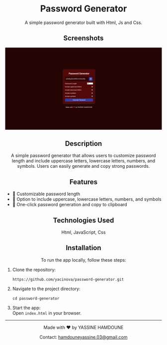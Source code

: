<!-- Title and Description -->
<h1 align="center">
  Password Generator
  <br>
</h1>

<p align="center">
  A simple password generator built with Html, Js and Css.
</p>

<!-- Screenshots -->
<h2 align="center">Screenshots</h2>

<p align="center">
  <img src="./image.png" alt="SwiftyEats Screenshot" width="900">
</p>

<!-- Description and Features -->
<h2 align="center">Description</h2>

<p align="center">
A simple password generator that allows users to customize password length and include uppercase letters, lowercase letters, numbers, and symbols. Users can easily generate and copy strong passwords.
</p>

<h2 align="center">Features</h2>

<p align="center">
  <ul>
    <li>🚀 Customizable password length</li>
    <li>🚀 Option to include uppercase, lowercase letters, numbers, and symbols</li>
    <li>🚀 One-click password generation and copy to clipboard</li>
  </ul>
</p>


<!-- Technologies Used -->
<h2 align="center">Technologies Used</h2>

<p align="center">
  Html, JavaScript, Css
</p>

<!-- Installation Instructions -->
<h2 align="center">Installation</h2>

<p align="center">
  To run the app locally, follow these steps:
</p>

<p align="center">
  <ol>
    <li>Clone the repository:
      <pre><code>https://github.com/yacinova/password-generator.git</code></pre>
    </li>
    <li>Navigate to the project directory:
      <pre><code>cd password-generator</code></pre>
    </li>
    <li>Start the app: <br>
  Open <code>index.html</code> in your browser.</li>
  </ol>
</p>




---

<p align="center">Made with ❤️ by YASSINE HAMDOUNE</p>

<p align="center">
  Contact: <a href="mailto:hamdouneyassine.03@gmail.com">hamdouneyassine.03@gmail.com</a>
</p>
